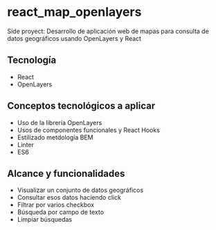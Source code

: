 # react_map_openlayers

Side proyect: Desarrollo de aplicación web de mapas para consulta de datos geográficos usando OpenLayers y React

## Tecnología
- React
- OpenLayers

## Conceptos tecnológicos a aplicar
- Uso de la librería OpenLayers
- Usos de componentes funcionales y React Hooks
- Estilizado metdología BEM
- Linter
- ES6

## Alcance y funcionalidades

- Visualizar un conjunto de datos geográficos
- Consultar esos datos haciendo click
- Filtrar por varios checkbox
- Búsqueda por campo de texto
- Limpiar búsquedas
